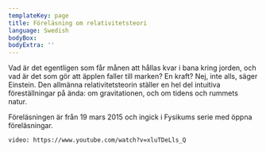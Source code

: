 ```yaml
---
templateKey: page
title: Föreläsning om relativitetsteori
language: Swedish
bodyBox: 
bodyExtra: ''
---
```

Vad är det egentligen som får månen att hållas kvar i bana kring jorden, och vad är det som gör att äpplen faller till marken? En kraft? Nej, inte alls, säger Einstein. Den allmänna relativitetsteorin ställer en hel del intuitiva föreställningar på ända: om gravitationen, och om tidens och rummets natur.

Föreläsningen är från 19 mars 2015 och ingick i Fysikums serie med öppna föreläsningar.

`video: https://www.youtube.com/watch?v=xluTDeLls_Q`
